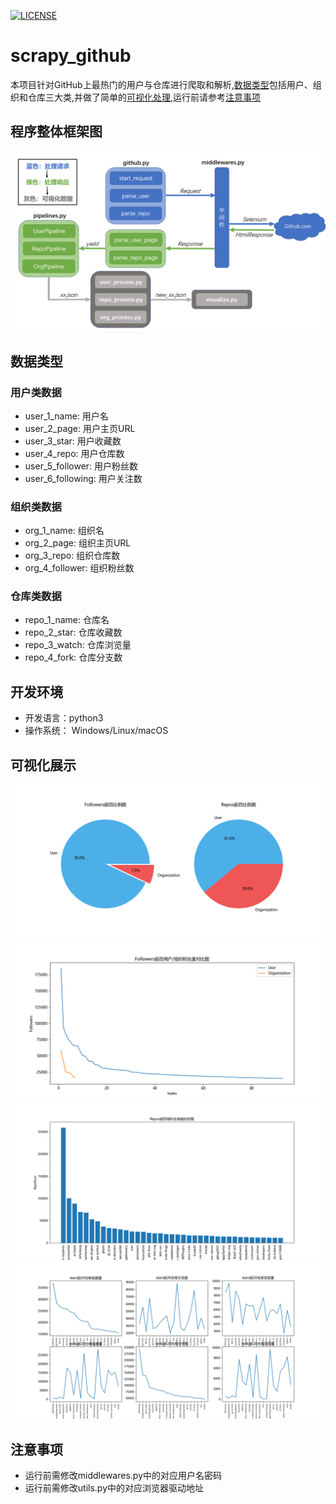 [![LICENSE](https://img.shields.io/badge/license-Anti%20996-blue.svg)](https://github.com/996icu/996.ICU/blob/master/LICENSE)
# scrapy_github
本项目针对GitHub上最热门的用户与仓库进行爬取和解析,[数据类型](https://github.com/wwfra/scrapy_github#%E6%95%B0%E6%8D%AE%E7%B1%BB%E5%9E%8B)包括用户、组织和仓库三大类,并做了简单的[可视化处理](https://github.com/wwfra/scrapy_github#%E5%8F%AF%E8%A7%86%E5%8C%96%E5%B1%95%E7%A4%BA),运行前请参考[注意事项](https://github.com/wwfra/scrapy_github#%E6%B3%A8%E6%84%8F%E4%BA%8B%E9%A1%B9)
## 程序整体框架图
![image](https://github.com/wwfra/scrapy_github/blob/main/imgs/%E7%BB%93%E6%9E%84.png)
## 数据类型
### 用户类数据
- user_1_name:        用户名
- user_2_page:        用户主页URL
- user_3_star:        用户收藏数
- user_4_repo:        用户仓库数
- user_5_follower:    用户粉丝数
- user_6_following:   用户关注数
### 组织类数据
- org_1_name:     组织名
- org_2_page:     组织主页URL
- org_3_repo:     组织仓库数
- org_4_follower: 组织粉丝数
### 仓库类数据
- repo_1_name:    仓库名
- repo_2_star:    仓库收藏数
- repo_3_watch:   仓库浏览量
- repo_4_fork:    仓库分支数
## 开发环境
- 开发语言：python3
- 操作系统： Windows/Linux/macOS
## 可视化展示
![image](https://github.com/wwfra/scrapy_github/blob/main/imgs/1.png)
![image](https://github.com/wwfra/scrapy_github/blob/main/imgs/2.png)
![image](https://github.com/wwfra/scrapy_github/blob/main/imgs/3.png)
![image](https://github.com/wwfra/scrapy_github/blob/main/imgs/4.png)
## 注意事项
- 运行前需修改middlewares.py中的对应用户名密码
- 运行前需修改utils.py中的对应浏览器驱动地址
